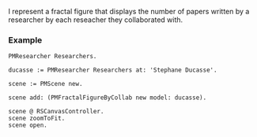 I represent a fractal figure that displays the number of papers written by a researcher by each reseacher they collaborated with.

### Example

```st
PMResearcher Researchers.

ducasse := PMResearcher Researchers at: 'Stephane Ducasse'.

scene := PMScene new.

scene add: (PMFractalFigureByCollab new model: ducasse).

scene @ RSCanvasController.
scene zoomToFit.
scene open.
```